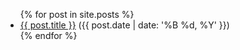 ---
---

<ul>
  {% for post in site.posts %}
    <li>
      <a href="{{ site.baseurl }}{{ post.url }}">{{ post.title }}</a> ({{ post.date | date: '%B %d, %Y' }})
    </li>
  {% endfor %}
</ul>
